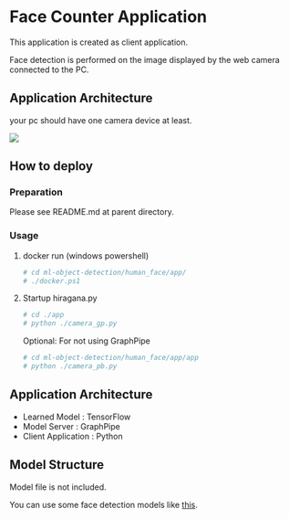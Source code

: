 # Face Counter Application

This application is created as client application.

Face detection is performed on the image displayed by the web camera connected to the PC.




## Application Architecture

your pc should have one camera device at least.

<img class="aligncenter size-full" src="https://drive.google.com/uc?export=view&id=1h_0QSzAzVmrVb2KstaQmPc3ounfJYqUo">



## How to deploy

### Preparation

Please see README.md at parent directory.




### Usage
1. docker run (windows powershell)

   ```bash
   # cd ml-object-detection/human_face/app/
   # ./docker.ps1
   ```

1. Startup hiragana.py

   ```bash
   # cd ./app
   # python ./camera_gp.py
   ```

   

   Optional: For not using GraphPipe

   ```bash
   # cd ml-object-detection/human_face/app/app
   # python ./camera_pb.py
   ```



## Application Architecture

- Learned Model : TensorFlow
- Model Server : GraphPipe
- Client Application : Python



## Model Structure

Model file is not included.

You can use some face detection models like [this](https://github.com/the-house-of-black-and-white/hall-of-faces).

